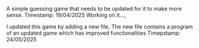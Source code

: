 A simple guessing game that needs to be updated for it to make more sense.
Timestamp: 19/04/2025
Working on it...,

I updated this game by adding a new file. The new file contains a program of an updated game which has improved functionalities
Timepstamp: 24/05/2025

